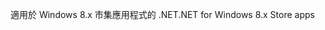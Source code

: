 <span data-ttu-id="6d956-101">適用於 Windows 8.x 市集應用程式的 .NET</span><span class="sxs-lookup"><span data-stu-id="6d956-101">.NET for Windows 8.x Store apps</span></span>